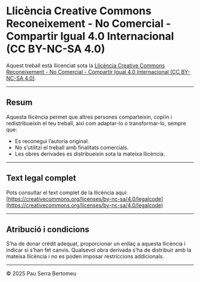 # Llicència Creative Commons Reconeixement - No Comercial - Compartir Igual 4.0 Internacional (CC BY-NC-SA 4.0)

Aquest treball està llicenciat sota la [Llicència Creative Commons Reconeixement - No Comercial - Compartir Igual 4.0 Internacional (CC BY-NC-SA 4.0)](https://creativecommons.org/licenses/by-nc-sa/4.0/).

---

## Resum

Aquesta llicència permet que altres persones comparteixin, copiïn i redistribueixin el teu treball, així com adaptar-lo o transformar-lo, sempre que:  

- Es reconegui l’autoria original.  
- No s’utilitzi el treball amb finalitats comercials.  
- Les obres derivades es distribueixin sota la mateixa llicència.  

---

## Text legal complet

Pots consultar el text complet de la llicència aquí:  
[https://creativecommons.org/licenses/by-nc-sa/4.0/legalcode](https://creativecommons.org/licenses/by-nc-sa/4.0/legalcode)

---

## Atribució i condicions

S’ha de donar crèdit adequat, proporcionar un enllaç a aquesta llicència i indicar si s’han fet canvis. Qualsevol obra derivada s’ha de distribuir amb la mateixa llicència i no es poden imposar restriccions addicionals.

---

© 2025 Pau Serra Bertomeu
